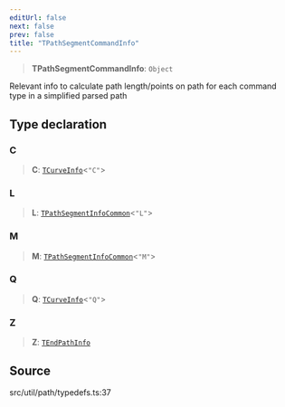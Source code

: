 ```yaml
---
editUrl: false
next: false
prev: false
title: "TPathSegmentCommandInfo"
---
```


> **TPathSegmentCommandInfo**: `Object`

Relevant info to calculate path length/points on path
for each command type in a simplified parsed path

## Type declaration

### C

> **C**: [`TCurveInfo`](TCurveInfo.md)\<`"C"`\>

### L

> **L**: [`TPathSegmentInfoCommon`](TPathSegmentInfoCommon.md)\<`"L"`\>

### M

> **M**: [`TPathSegmentInfoCommon`](TPathSegmentInfoCommon.md)\<`"M"`\>

### Q

> **Q**: [`TCurveInfo`](TCurveInfo.md)\<`"Q"`\>

### Z

> **Z**: [`TEndPathInfo`](TEndPathInfo.md)

## Source

src/util/path/typedefs.ts:37
